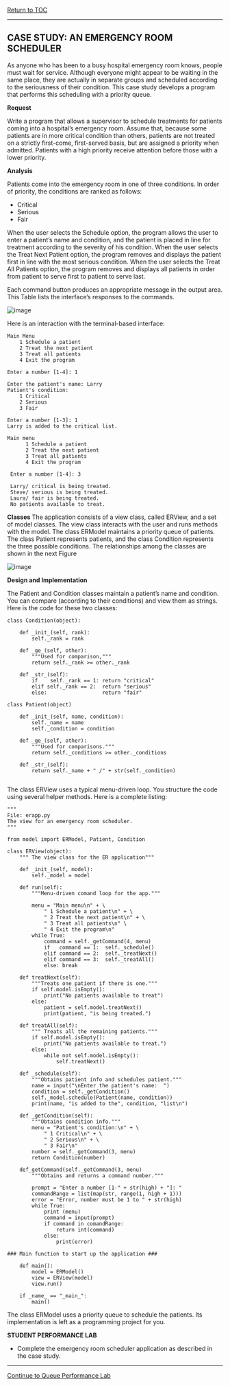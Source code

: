 <a href="https://github.com/CyberTrainingUSAF/06-Intro-to-Algorithms/blob/master/00-Table-of-Contents.md"> Return to TOC </a>

---

## CASE STUDY: AN EMERGENCY ROOM SCHEDULER

As anyone who has been to a busy hospital emergency room knows, people must wait for service. Although everyone might appear to be waiting in the same place, they are actually in separate groups and scheduled according to the seriousness of their condition. This case study develops a program that performs this scheduling with a priority queue.

**Request**

Write a program that allows a supervisor to schedule treatments for patients coming into a hospital’s emergency room. Assume that, because some patients are in more critical condition than others, patients are not treated on a strictly first-come, first-served basis, but are assigned a priority when admitted. Patients with a high priority receive attention before those with a lower priority.

**Analysis**

Patients come into the emergency room in one of three conditions. In order of priority, the conditions are ranked as follows:

* Critical
* Serious
* Fair

When the user selects the Schedule option, the program allows the user to enter a patient’s name and condition, and the patient is placed in line for treatment according to the severity of his condition. When the user selects the Treat Next Patient option, the program removes and displays the patient first in line with the most serious condition. When the user selects the Treat All Patients option, the program removes and displays all patients in order from patient to serve first to patient to serve last.

Each command button produces an appropriate message in the output area. This Table lists the interface’s responses to the commands.

![image](https://user-images.githubusercontent.com/19671036/60823986-68e7b180-a16e-11e9-97d9-a82d5fdb2a58.png)

Here is an interaction with the terminal-based interface:

```
Main Menu
    1 Schedule a patient
    2 Treat the next patient
    3 Treat all patients
    4 Exit the program
  
Enter a number [1-4]: 1
  
Enter the patient's name: Larry
Patient's condition:
    1 Critical
    2 Serious
    3 Fair
  
Enter a number [1-3]: 1
Larry is added to the critical list.

Main menu
      1 Schedule a patient
      2 Treat the next patient
      3 Treat all patients
      4 Exit the program
      
 Enter a number [1-4]: 3
 
 Larry/ critical is being treated.
 Steve/ serious is being treated.
 Laura/ fair is being treated.
 No patients available to treat.
 ```
 
**Classes**
The application consists of a view class, called ERView, and a set of model classes. The view class interacts with the user and runs methods with the model. The class ERModel maintains a priority queue of patients. The class Patient represents patients, and the class Condition represents the three possible conditions. The relationships among the classes are shown in the next Figure

![image](https://user-images.githubusercontent.com/19671036/60824111-a2b8b800-a16e-11e9-87ec-6c4e46fe1baf.png)

**Design and Implementation**

The Patient and Condition classes maintain a patient’s name and condition. You can compare (according to their conditions) and view them as strings. Here is the code for these two classes:

```
class Condition(object):

    def _init_(self, rank):
        self._rank = rank
        
    def _ge_(self, other):
        """Used for comparison,"""
        return self._rank >= other._rank
        
    def _str_(self):
        if    self._rank == 1: return "critical"
        elif self._rank == 2:  return "serious"
        else:                  return "fair"
        
class Patient(object)

    def _init_(self, name, condition):
        self._name = name
        self._condition = condition
        
    def _ge_(self, other):
        """Used for comparisons."""
        return self._conditions >= other._conditions
        
    def _str_(self):
        return self._name + " /" + str(self._condition)
        
 ```

The class ERView uses a typical menu-driven loop. You structure the code using several helper methods. Here is a complete listing:

```
"""
File: erapp.py
The view for an emergency room scheduler.
"""

from model import ERModel, Patient, Condition

class ERView(object):
    """ The view class for the ER application"""
    
    def _init_(self, model):
        self._model = model
        
    def run(self):
        """Menu-driven comand loop for the app."""
        
        menu = "Main menu\n" + \
            " 1 Schedule a patient\n" + \
            " 2 Treat the next patient\n" + \
            " 3 Treat all patients\n" \
            " 4 Exit the program\n"
        while True:
            command = self._getCommand(4, menu)
            if   command == 1:  self._schedule()
            elif command == 2:  self._treatNext()
            elif command == 3:  self._treatAll()
            else: break
            
    def treatNext(self):
        """Treats one patient if there is one."""
        if self.model.isEmpty():
            print("No patients available to treat")
        else:
            patient = self.model.treatNext()
            print(patient, "is being treated.")

    def treatAll(self):
        """ Treats all the remaining patients."""
        if self.model.isEmpty():
            print("No patients available to treat.")
        else:
            while not self.model.isEmpty():
                self.treatNext()
                
    def _schedule(self):
        """Obtains patient info and schedules patient."""
        name = input("\nEnter the patient's name:  ")
        condition = self._getCondition()
        self._model.schedule(Patient(name, condition))
        print(name, "is added to the", condition, "list\n")
        
    def _getCondition(self):
        """Obtains condition info."""
        menu = "Patient's condition:\n" + \
            " 1 Critical\n" + \
            " 2 Serious\n" + \
            " 3 Fair\n"
        number = self._getCommand(3, menu)
        return Condition(number)
        
    def_getCommand(self._getCommand(3, menu)
        """Obtains and returns a command number."""
        
        prompt = "Enter a number [1-" + str(high) + "]: "
        commandRange = list(map(str, range(1, high + 1)))
        error = "Error, number must be 1 to " + str(high)
        while True:
            print (menu)
            command = input(prompt)
            if command in comandRange:
                return int(command)
            else:
                print(error)
                
### Main function to start up the application ### 

    def main():
        model = ERModel()
        view = ERView(model)
        view.run()
        
    if _name_ == "_main_":
        main()
```

The class ERModel uses a priority queue to schedule the patients. Its implementation is left as a programming project for you.

**STUDENT PERFORMANCE LAB**

* Complete the emergency room scheduler application as described in the case study.

---

<a href="https://github.com/CyberTrainingUSAF/06-Intro-to-Algorithms/blob/master/20_Queue_Perf_Lab.md" > Continue to Queue Performance Lab </a>
